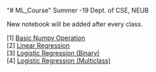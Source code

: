 "# ML_Course" 
Summer -19 Dept. of CSE, NEUB

New notebook will be added after every class. 

[1] [Basic Numpy Operation](https://github.com/nsojib/ML_Course/blob/master/numpy_op.ipynb) <br>
[2] [Linear Regression](https://github.com/nsojib/ML_Course/blob/master/w1LR.ipynb) <br>
[3] [Logistic Regression (Binary) ](https://github.com/nsojib/ML_Course/blob/master/LogisticRegression_simple_py3.ipynb) <br>
[4] [Logistic Regression (Multiclass) ](https://github.com/nsojib/ML_Course/blob/master/LogisticRegression_simple_py3_oop.ipynb)
